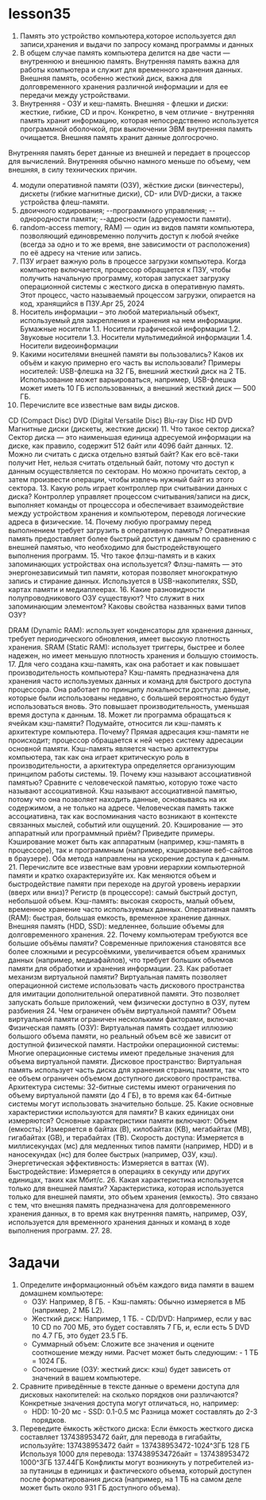 # lesson35
1. Память  это устройство компьютера,которое используется дял записи,хранения и выдачи по запросу команд программы и данных
2. В общем случае память компьютера делится на две части — внутреннюю и внешнюю память. Внутренняя память важна для работы компьютера и служит для временного хранения данных. Внешняя память, особенно жесткий диск, важна для долговременного хранения различной информации и для ее передачи между устройствами.
3. Внутренняя - ОЗУ и кеш-память.
Внешняя - флешки и диски: жесткие, гибкие, CD и проч.
Конкретно, в чем отличие - внутренняя память хранит информацию, которая непосредственно используется программной оболочкой, при выключении ЭВМ внутренняя память очищается. Внешняя память хранит данные долгосрочно.

Внутренняя память берет данные из внешней и передает в процессор для вычислений. Внутренняя обычно намного меньше по объему, чем внешняя, в силу технических причин.

4. модули оперативной памяти (ОЗУ), жёсткие диски (винчестеры), дискеты (гибкие магнитные диски), CD- или DVD-диски, а также устройства флеш-памяти.
5. двоичного кодирования; --программного управления; --однородности памяти; --адресности (адресуемости памяти).
6. random-access memory, RAM) — один из видов памяти компьютера, позволяющий единовременно получить доступ к любой ячейке (всегда за одно и то же время, вне зависимости от расположения) по её адресу на чтение или запись.
7. ПЗУ играет важную роль в процессе загрузки компьютера. Когда компьютер включается, процессор обращается к ПЗУ, чтобы получить начальную программу, которая запускает загрузку операционной системы с жесткого диска в оперативную память. Этот процесс, часто называемый процессом загрузки, опирается на код, хранящийся в ПЗУ.Apr 25, 2024
8. Носитель информации – это любой материальный объект, используемый для закрепления и хранения на нем информации. Бумажные носители
1.1. Носители графической информации
1.2. Звуковые носители
1.3. Носители мультимедийной информации
1.4. Носители видеоинформации
9. Какими носителями внешней памяти вы пользовались? Каков их объём и какую примерно его часть вы использовали? Примеры носителей: USB-флешка на 32 ГБ, внешний жесткий диск на 2 ТБ. Использование может варьироваться, например, USB-флешка может иметь 10 ГБ использованных, а внешний жесткий диск — 500 ГБ.
10. Перечислите все известные вам виды дисков.

CD (Compact Disc)
DVD (Digital Versatile Disc)
Blu-ray Disc
HD DVD
Магнитные диски (дискеты, жесткие диски)
11. Что такое сектор диска? Сектор диска — это наименьшая единица адресуемой информации на диске, как правило, содержит 512 байт или 4096 байт данных.
12. Можно ли считать с диска отдельно взятый байт? Как его всё-таки получит Нет, нельзя считать отдельный байт, потому что доступ к данным осуществляется по секторам. Но можно прочитать сектор, а затем произвести операции, чтобы извлечь нужный байт из этого сектора.
13. Какую роль играет контроллер при считывании данных с диска? Контроллер управляет процессом считывания/записи на диск, выполняет команды от процессора и обеспечивает взаимодействие между устройством хранения и компьютером, переводя логические адреса в физические.
14. Почему любую программу перед выполнением требует загрузить в оперативную память? Оперативная память предоставляет более быстрый доступ к данным по сравнению с внешней памятью, что необходимо для быстродействующего выполнения программ.
15. Что такое флэш-память и в каких запоминающих устройствах она используется? Флэш-память — это энергонезависимый тип памяти, которая позволяет многократную запись и стирание данных. Используется в USB-накопителях, SSD, картах памяти и медиаплеерах.
16. Какие разновидности полупроводникового ОЗУ существуют? Что служит в них запоминающим элементом? Каковы свойства названных вами типов ОЗУ?

DRAM (Dynamic RAM): использует конденсаторы для хранения данных, требует периодического обновления, имеет высокую плотность хранения.
SRAM (Static RAM): использует триггеры, быстрее и более надежен, но имеет меньшую плотность хранения и большую стоимость.
17. Для чего создана кэш-память, как она работает и как повышает производительность компьютера? Кэш-память предназначена для хранения часто используемых данных и команд для быстрого доступа процессора. Она работает по принципу локальности доступа: данные, которые были использованы недавно, с большей вероятностью будут использоваться вновь. Это повышает производительность, уменьшая время доступа к данным.
18. Может ли программа обращаться к ячейкам кэш-памяти? Подумайте, относится ли кэш-память к архитектуре компьютера. Почему? Прямая адресация кэш-памяти не происходит; процессор обращается к ней через систему адресации основной памяти. Кэш-память является частью архитектуры компьютера, так как она играет критическую роль в производительности, а архитектура определяется организующим принципом работы системы.
19. Почему кэш называют ассоциативной памятью? Сравните с человеческой памятью, которую тоже часто называют ассоциативной. Кэш называют ассоциативной памятью, потому что она позволяет находить данные, основываясь на их содержимом, а не только на адресе. Человеческая память также ассоциативна, так как воспоминания часто возникают в контексте связанных мыслей, событий или ощущений.
20. Кэширование — это аппаратный или программный приём? Приведите примеры. Кэширование может быть как аппаратным (например, кэш-память в процессоре), так и программным (например, кэширование веб-сайтов в браузере). Оба метода направлены на ускорение доступа к данным.
21. Перечислите все известные вам уровни иерархии компьютерной памяти и кратко охарактеризуйте их. Как меняются объем и быстродействие памяти при переходе на другой уровень иерархии (вверх или вниз)?
Регистр (в процессоре): самый быстрый доступ, небольшой объем.
Кэш-память: высокая скорость, малый объем, временное хранение часто используемых данных.
Оперативная память (RAM): быстрая, большая емкость, временное хранение данных.
Внешняя память (HDD, SSD): медленнее, большие объемы для долговременного хранения.
22. Почему компьютерам требуются все большие объёмы памяти? Современные приложения становятся все более сложными и ресурсоёмкими, увеличивается объем хранимых данных (например, медиафайлов), что требует больших объемов памяти для обработки и хранения информации.
23. Как работает механизм виртуальной памяти? Виртуальная память позволяет операционной системе использовать часть дискового пространства для имитации дополнительной оперативной памяти. Это позволяет запускать больше приложений, чем физически доступно в ОЗУ, путем разбиения
24. Чем ограничен объём виртуальной памяти? Объем виртуальной памяти ограничен несколькими факторами, включая:
Физическая память (ОЗУ): Виртуальная память создает иллюзию большого объема памяти, но реальный объем всё же зависит от доступной физической памяти.
Настройки операционной системы: Многие операционные системы имеют предельные значения для объема виртуальной памяти.
Дисковое пространство: Виртуальная память использует часть диска для хранения страниц памяти, так что ее объем ограничен объемом доступного дискового пространства.
Архитектура системы: 32-битные системы имеют ограничения по объему виртуальной памяти (до 4 ГБ), в то время как 64-битные системы могут использовать значительно больше.
25. Какие основные характеристики используются для памяти? В каких единицах они измеряются? Основные характеристики памяти включают:
Объем (емкость): Измеряется в байтах (B), килобайтах (KB), мегабайтах (MB), гигабайтах (GB), и терабайтах (TB).
Скорость доступа: Измеряется в миллисекундах (мс) для медленных типов памяти (например, HDD) и в наносекундах (нс) для более быстрых (например, ОЗУ, кэш).
Энергетическая эффективность: Измеряется в ваттах (W).
Быстродействие: Измеряется в операциях в секунду или других единицах, таких как Мбит/с.
26. Какая характеристика используется только для внешней памяти? Характеристика, которая используется только для внешней памяти, это объем хранения (емкость). Это связано с тем, что внешняя память предназначена для долговременного хранения данных, в то время как внутренняя память, например, ОЗУ, используется для временного хранения данных и команд в ходе выполнения программ.
27. 
28. 
# Задачи
1. Определите информационный объём каждого вида памяти в вашем домашнем компьютере:
   - ОЗУ: Например, 8 ГБ.   - Кэш-память: Обычно измеряется в МБ (например, 2 МБ L2).
   - Жесткий диск: Например, 1 ТБ.   - CD/DVD: Например, если у вас 10 CD по 700 МБ, это будет составлять 7 ГБ, и, если есть 5 DVD по 4.7 ГБ, это будет 23.5 ГБ.
   - Суммарный объем: Сложите все значения и оцените соотношение между ними.
   Расчет может быть следующим:   - 1 ТБ = 1024 ГБ.
   - Соотношение (ОЗУ: жесткий диск: кэш) будет зависеть от значений в вашем компьютере.
2. Сравните приведённые в тексте данные о времени доступа для дисковых накопителей: на сколько порядков они различаются?   Конкретные значения доступа могут отличаться, но, например:
   - HDD: 10-20 мс   - SSD: 0.1-0.5 мс
   Разница может составлять до 2-3 порядков.
3. Переведите ёмкость жёсткого диска:   Если ёмкость жесткого диска составляет 137438953472 байт, для перевода в гигабайты, используйте:
      137438953472 байт = 137438953472-1024^3ГБ  128 ГБ
      Используя 1000 для перевода:
      137438953472байт = 137438953472 1000^3ГБ 137.44ГБ
      Конфликты могут возникнуть у потребителей из-за путаницы в единицах и фактического объема, который доступен после форматирования диска (например, на 1 ТБ на самом деле может быть около 931 ГБ доступного объема).
